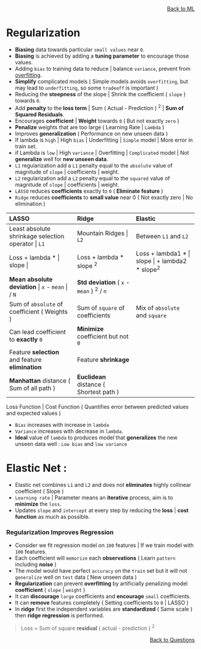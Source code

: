 <p align='right'><a align="right" href="https://github.com/KIRANKUMAR7296/Library/blob/main/Machine%20Learning/Machine%20Learning%20Models.md">Back to ML</a></p>

# Regularization

- **Biasing** data towards particular `small values` near `0`. 
- **Biasing** is achieved by adding a **tuning parameter** to encourage those values.
- Adding `bias` to training data to reduce | balance `variance`, prevent from [overfitting](https://github.com/KIRANKUMAR7296/Library/blob/main/Data%20Science/Overfitting.md).
- **Simplify** complicated models ( Simple models avoids `overfitting`, but may lead to `underfitting`, so some `tradeoff` is important )
- Reducing the **steepness** of the slope | Shrink the coefficient ( `slope` ) towards `0`.
- Add **penalty** to the **loss term** | Sum ( Actual - Prediction ) <sup>2</sup> | **Sum of Squared Residuals**.
- Encourages **coefficient** | **Weight** towards `0` ( But not exactly `zero` )
- **Penalize** weights that are too large ( Learning Rate | `Lambda` )
- Improves **generalization** ( Performance on new unseen data )
- If lambda is `high` | High `bias` | Underfitting | `Simple` model | More error in train set.
- if Lambda is `low` | High `variance` | Overfitting | `Complicated` model | Not **generalize** well for **new unseen data**.
- `L1` regularization add a `L1` penalty equal to the `absolute` value of magnitude of `slope` | coefficients | weight.
- `L2` regularization add a `L2` penalty equal to the `squared` value of magnitude of `slope` | coefficients | weight.
- `LASSO` reduces **coefficients** exactly to `0` ( **Eliminate feature** )
- `Ridge` reduces **coefficients** to **small value** near 0 ( Not exactly zero | No elimination )

LASSO | Ridge | Elastic
:--- | :--- | :---
Least absolute shrinkage selection operator \| `L1` | Mountain Ridges \| `L2` | Between `L1` and `L2` 
Loss + lambda * \| slope \| | Loss + lambda * slope <sup>2</sup> | Loss + lambda1 * \| slope \| + lambda2 * slope<sup>2</sup>
**Mean absolute deviation** \| `x` - `mean` \| / `N` | **Std deviation** ( `x` - `mean` ) <sup>2</sup> / `n` |
Sum of `absolute` of coefficient ( Weights ) | Sum of `square` of coefficients | Mix of `absolute` and `square`
Can lead coefficient to **exactly** `0` | **Minimize** coefficient but not `0`
Feature **selection** and feature **elimination** | Feature **shrinkage**
**Manhattan** distance ( Sum of all path ) | **Euclidean** distance ( Shortest path )

Loss Function | Cost Function ( Quantifies error between predicted values and expected values )

- `Bias` increases with increase in `lambda` 
- `Variance` increases with decrease in `lambda`.
- **Ideal** value of `lambda` to produces model that **generalizes** the new unseen data well : `Low bias` and `low variance`

# Elastic Net :
- Elastic net combines `L1` and `L2` and does not **eliminates** highly collinear coefficient ( Slope )
- `Learning rate` | Parameter means an **iterative** process, aim is to **minimize** the `loss`. 
- Updates `slope` and `intercept` at every step by reducing the **loss** | **cost function** as much as possible.

### Regularization Improves Regression
- Consider we fit regression model on `100` features | If we train model with `100` features.
- Each coefficient will `memorize` each **observations** ( Learn `pattern` including **noise** )
- The model would have perfect `accuracy` on the `train` set but it will not `generalize` well on `test` data ( New unseen data )
- **Regularization** can prevent **overfitting** by artificially penalizing model **coefficient** ( `slope` | `weight` )
- It can **discourage** `large` coefficients and **encourage** `small` coefficients.
- It can **remove** features completely ( Setting coefficients to `0` | LASSO )
- In **ridge** first the independent variables are **standardized** ( Same scale ) then **ridge regression** is performed.

> Loss = Sum of square **residual** ( actual - prediction ) <sup>2</sup> 

<p align='right'><a align="right" href="https://github.com/KIRANKUMAR7296/Library/blob/main/Interview.md">Back to Questions</a></p>

